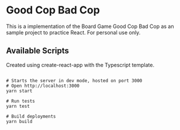 # Good Cop Bad Cop

This is a implementation of the Board Game Good Cop Bad Cop
as an sample project to practice React. For personal use only.

## Available Scripts
Created using create-react-app with the Typescript template.

```shell

# Starts the server in dev mode, hosted on port 3000
# Open http://localhost:3000
yarn start

# Run tests
yarn test

# Build deployments
yarn build
```